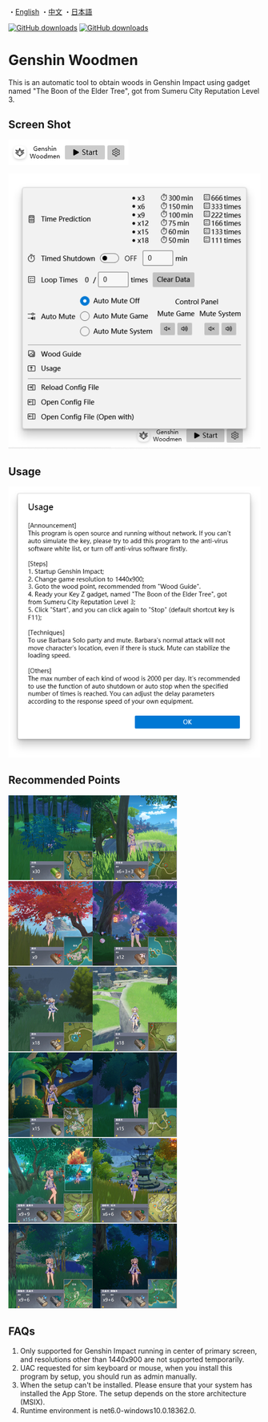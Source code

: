 ・[English](README.md) ・[中文](README.zh.md) ・[日本語](README.jp.md)

[![GitHub downloads](https://img.shields.io/github/downloads/emako/genshin-woodmen/total)](https://github.com/emako/genshin-woodmen/releases)
[![GitHub downloads](https://img.shields.io/github/downloads/emako/genshin-woodmen/latest/total)](https://github.com/emako/genshin-woodmen/releases)

# Genshin Woodmen

This is an automatic tool to obtain woods in Genshin Impact using gadget named "The Boon of the Elder Tree", got from Sumeru City Reputation Level 3.

## Screen Shot

![](assets/image1.en.png)

![](assets/image2.en.png)

## Usage

![](assets/image3.en.png)

## Recommended Points

![usage](src/GenshinWoodmen/Resources/usage.jpg)



## FAQs

1. Only supported for Genshin Impact running in center of primary screen, and resolutions other than 1440x900 are not supported temporarily.
2. UAC requested for sim keyboard or mouse, when you install this program by setup, you should run as admin manually.
3. When the setup can't be installed. Please ensure that your system has installed the App Store. The setup depends on the store architecture (MSIX).
4. Runtime environment is net6.0-windows10.0.18362.0.

